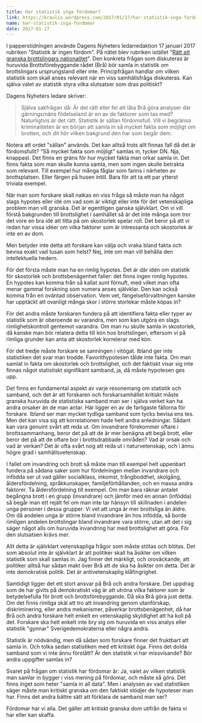 ```yaml
---
title: Har statistik inga fördomar?
link: https://kraulis.wordpress.com/2017/01/17/har-statistik-inga-fordomar/
name: har-statistik-inga-fordomar
date: 2017-01-17
---
```

I papperstidningen använde Dagens Nyheters ledarredaktion 17 januari 2017 rubriken "Statistik är ingen fördom". På nätet blev rubriken istället "[Rätt att granska brottslingars nationalitet](http://www.dn.se/ledare/huvudledare/ratt-att-granska-brottslingars-nationalitet/)". Den konkreta frågan som diskuteras är huruvida Brottsförebyggande rådet (Brå) bör samla in statistik om brottslingars ursprungsland eller inte. Principfrågan handlar om vilken statistik som skall anses relevant när en viss samhällsfråga diskuteras. Kan själva valet av statistik styra vilka slutsatser som dras politiskt?

Dagens Nyheters ledare skriver:

> Själva sakfrågan då: Är det rätt eller fel att låta Brå göra analyser där gärningsmäns födelseland är en av de faktorer som tas med? Naturligtvis är det rätt. Statistik är sällan fördomsfull. Vill vi begränsa kriminaliteten är en början att samla in så mycket fakta som möjligt om brotten, och dit hör vilken bakgrund den har som begår dem.

Notera att ordet "sällan" används. Det kan alltså trots allt finnas fall då det är fördomsfullt? "Så mycket fakta som möjligt" samlas in, tycker DN. Nja, knappast. Det finns en gräns för hur mycket fakta man orkar samla in. Det finns fakta som man skulle kunna samla, men som ingen skulle betrakta som relevant. Till exempel hur många fåglar som fanns i närheten av brottsplatsen. Eller färgen på husen intill. Bara för att ta ett par ytterst triviala exempel.



När man som forskare skall nalkas en viss fråga så måste man ha något slags hypotes eller idé om vad som är viktigt eller inte för det vetenskapliga problem man vill granska. Det är egentligen ganska självklart. Om vi vill förstå bakgrunden till brottslighet i samhället så är det inte många som tror det vore en bra idé att titta på om skostorlek spelar roll. Det beror på att vi redan har vissa idéer om vilka faktorer som är intressanta och skostorlek är inte en av dom.

Men betyder inte detta att forskare kan välja och vraka bland fakta och bevisa exakt vad tusan som helst? Nej, inte om man vill behålla den intellektuella hedern.

För det första måste man ha en rimlig hypotes. Det är där idén om statistik för skostorlek och brottsbenägenhet faller: det finns ingen rimlig hypotes. En hypotes kan komma från så kallat sunt förnuft, med vilket man ofta menar gammal forskning som numera anses självklar. Den kan också komma från en oväntad observation. Vem vet, fängelseförvaltningen kanske har upptäckt att ovanligt många skor i större storlekar måste köpas in?

För det andra måste forskaren fundera på att identifiera fakta eller typer av statistik som är oberoende av varandra, men som kan utgöra en slags rimlighetskontroll gentemot varandra. Om man nu skulle samla in skostorlek, då kanske man bör relatera detta till kön hos brottslingen, eftersom vi på rimliga grunder kan anta att skostorlek korrelerar med kön.

För det tredje måste forskare se sanningen i vitögat. Ibland ger inte statistiken det svar man trodde. Favorithypotesen tålde inte fakta. Om man samlat in fakta om skostorlek och brottslighet, och det faktiskt visar sig inte finnas något statistiskt signifikant samband, ja, då måste hypotesen ges upp.

Det finns en fundamental aspekt av varje resonemang om statistik och samband, och det är att forskaren och forskarsamhället kritiskt måste granska huruvida de statistiska samband man ser i själva verket kan ha andra orsaker än de man antar. Här ligger en av de farligaste fällorna för forskare. Ibland ser man mycket tydliga samband som tycks bevisa ens tes. Men det kan visa sig att korrelationen hade helt andra anledningar. Sådant kan vara genuint svårt att reda ut. Om invandrare förekommer oftare i brottssammanhang, beror det på att de är mer benägna att begå brott, eller beror det på att de oftare bor i brottsdrabbade områden? Vad är orsak och vad är verkan? Det är ofta svårt nog att reda ut i naturvetenskap, och i ännu högre grad i samhällsvetenskap.

I fallet om invandring och brott så måste man till exempel helt uppenbart fundera på sådana saker som hur fördelningen mellan invandrare och infödda ser ut vad gäller socialklass, inkomst, trångboddhet, skolgång, åldersfördelning, språkkunskaper, familjeförhållanden, och en massa andra faktorer. Ta åldersfördelning till exempel. Om man bara räknar antalet begångna brott i en grupp (invandrare) och jämför med en annan (infödda) så begår man ett rejält fel om man inte tar hänsyn till skillnaden i andelen unga personer i dessa grupper. Vi vet att unga är mer brottsliga än äldre. Om då andelen unga är större bland invandrare än hos infödda, så borde rimligen andelen brottslingar bland invandrare vara större, utan att det i sig säger något alls om huruvida invandring har med brottslighet att göra. För den slutsatsen krävs mer.

Allt detta är självklart vetenskapliga frågor som måste stötas och blötas. Det som absolut inte är självklart är att politiker skall ha åsikter om vilken statistik som skall samlas in. Jag finner det märkligt, och oroväckande, att politiker alltså har sådan makt över Brå att de ska ha åsikter om detta. Det är inte demokratisk politik. Det är antivetenskaplig klåfingrighet.

Samtidigt ligger det ett stort ansvar på Brå och andra forskare. Det uppdrag som de har givits på demokratiskt väg är att utröna vilka faktorer som är betydelsefulla för brott och brottsförebyggande. Då ska Brå göra just detta. Om det finns rimliga skäl att tro att invandring genom utanförskap, diskriminering, eller andra mekanismer, påverkar brottsbenägenhet, då har Brå och andra forskare helt enkelt en vetenskaplig skyldighet att ha koll på det. Forskare ska helt enkelt inte bry sig om huruvida en viss analys eller statistik "gynnar" Sverigedemokraterna eller några andra.

Statistik är nödvändig, men då sådan som forskare finner det fruktbart att samla in. Och tolka sedan statistiken med ett kritiskt öga. Finns det dolda samband som vi inte ännu förstått? Är den statistik vi har missvisande? Bör andra uppgifter samlas in?

Svaret på frågan om statistik har fördomar är: Ja, valet av vilken statistik man samlar in bygger i viss mening på fördomar, och måste så göra. Det finns inget som heter "samla in all data". Men i analysen av vad statistiken säger måste man kritiskt granska om den faktiskt stödjer de hypoteser man har. Finns det andra bättre sätt att förklara de samband man ser?

Fördomar har vi alla. Det gäller att kritiskt granska dom utifrån de fakta vi har eller kan skaffa.

